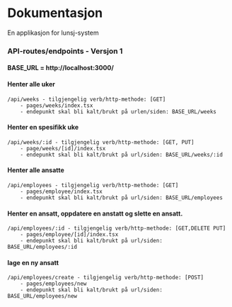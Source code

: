 # Dokumentasjon

En applikasjon for lunsj-system

### API-routes/endpoints - Versjon 1

#### BASE_URL = http://localhost:3000/

#### Henter alle uker

```
/api/weeks - tilgjengelig verb/http-methode: [GET]
    - pages/weeks/index.tsx
    - endepunkt skal bli kalt/brukt på urlen/siden: BASE_URL/weeks
```

#### Henter en spesifikk uke

```
/api/weeks/:id - tilgjengelig verb/http-methode: [GET, PUT]
    - page/weeks/[id]/index.tsx
    - endepunkt skal bli kalt/brukt på url/siden: BASE_URL/weeks/:id
```

#### Henter alle ansatte

```
/api/employees - tilgjengelig verb/http-methode: [GET]
    - pages/employee/index.tsx
    - endepunkt skal bli kalt/brukt på url/siden: BASE_URL/employees
```

#### Henter en ansatt, oppdatere en anstatt og slette en ansatt.

```
/api/employees/:id - tilgjengelig verb/http-methode: [GET,DELETE PUT]
    - pages/employee/[id]/index.tsx
    - endepunkt skal bli kalt/brukt på url/siden: BASE_URL/employees/:id
```

#### lage en ny ansatt

```
/api/employees/create - tilgjengelig verb/http-methode: [POST]
    - pages/employees/new
    - endepunkt skal bli kalt/brukt på url/siden: BASE_URL/employees/new
```

